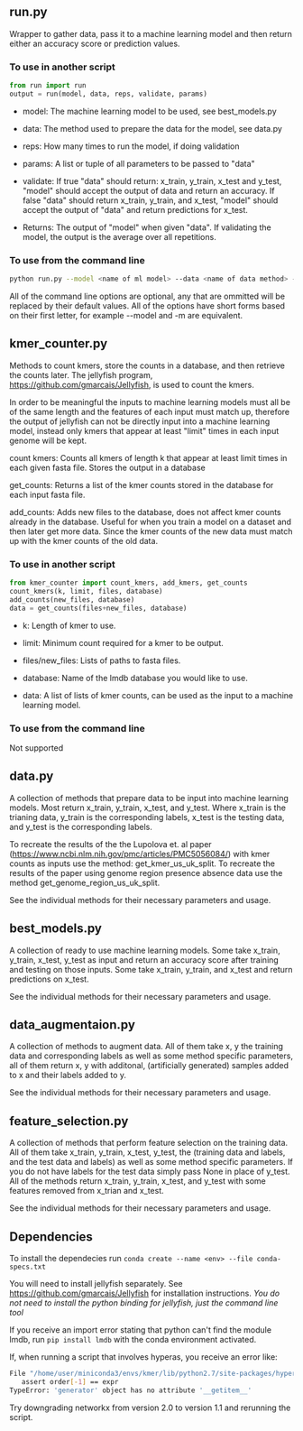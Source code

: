 ## run.py

Wrapper to gather data, pass it to a machine learning model and then return either an accuracy score or prediction values.

### To use in another script

```python
from run import run
output = run(model, data, reps, validate, params)
```

- model: The machine learning model to be used, see best_models.py
- data: The method used to prepare the data for the model, see data.py
- reps: How many times to run the model, if doing validation
- params: A list or tuple of all parameters to be passed to "data"
- validate: If true "data" should return: x_train, y_train, x_test and y_test, "model" should accept the output of data and return an accuracy. If false "data" should return x_train, y_train, and x_test, "model" should accept the output of "data" and return predictions for x_test.


- Returns: The output of "model" when given "data". If validating the model, the output is the average over all repetitions.


### To use from the command line

```sh
python run.py --model <name of ml model> --data <name of data method> --reps <num of repetitions to run> --validate <True or False> --params <the parameters to pass to data>
```

All of the command line options are optional, any that are ommitted will be replaced by their default values. All of the options have short forms based on their first letter, for example --model and -m are equivalent.


## kmer_counter.py

Methods to count kmers, store the counts in a database, and then retrieve the counts later. The jellyfish program, https://github.com/gmarcais/Jellyfish, is used to count the kmers.

In order to be meaningful the inputs to machine learning models must all be of the same length and the features of each input must match up, therefore the output of jellyfish can not be directly input into a machine learning model, instead only kmers that appear at least "limit" times in each input genome will be kept.

count kmers: Counts all kmers of length k that appear at least limit times in each given fasta file. Stores the output in a database

get_counts: Returns a list of the kmer counts stored in the database for each input fasta file.

add_counts: Adds new files to the database, does not affect kmer counts already in the database. Useful for when you train a model on a dataset and then later get more data. Since the kmer counts of the new data must match up with the kmer counts of the old data.


### To use in another script

```python
from kmer_counter import count_kmers, add_kmers, get_counts
count_kmers(k, limit, files, database)
add_counts(new_files, database)
data = get_counts(files+new_files, database)
```

- k: Length of kmer to use.
- limit: Minimum count required for a kmer to be output.
- files/new_files: Lists of paths to fasta files.
- database: Name of the lmdb database you would like to use.

- data: A list of lists of kmer counts, can be used as the input to a machine learning model.


### To use from the command line

Not supported


## data.py

A collection of methods that prepare data to be input into machine learning models. Most return x_train, y_train, x_test, and y_test. Where x_train is the trianing data, y_train is the corresponding labels, x_test is the testing data, and y_test is the corresponding labels.

To recreate the results of the the Lupolova et. al paper (https://www.ncbi.nlm.nih.gov/pmc/articles/PMC5056084/) with kmer counts as inputs use the method: get_kmer_us_uk_split. To recreate the results of the paper using genome region presence absence data use the method get_genome_region_us_uk_split.

See the individual methods for their necessary parameters and usage.


## best_models.py

A collection of ready to use machine learning models. Some take x_train, y_train, x_test, y_test as input and return an accuracy score after training and testing on those inputs. Some take x_train, y_train, and x_test and return predictions on x_test.

See the individual methods for their necessary parameters and usage.


## data_augmentaion.py

A collection of methods to augment data. All of them take x, y the training data and corresponding labels as well as some method specific parameters, all of them return x, y with additonal, (artificially generated) samples added to x and their labels added to y.

See the individual methods for their necessary parameters and usage.


## feature_selection.py

A collection of methods that perform feature selection on the training data. All of them take x_train, y_train, x_test, y_test, the (training data and labels, and the test data and labels) as well as some method specific parameters. If you do not have labels for the test data simply pass None in place of y_test.
All of the methods return x_train, y_train, x_test, and y_test with some features removed from x_trian and x_test.

See the individual methods for their necessary parameters and usage.


## Dependencies

To install the dependecies run `conda create --name <env> --file conda-specs.txt`

You will need to install jellyfish separately. See https://github.com/gmarcais/Jellyfish for installation instructions. *You do not need to install the python binding for jellyfish, just the command line tool*

If you receive an import error stating that python can't find the module lmdb, run `pip install lmdb` with the conda environment activated.

If, when running a script that involves hyperas, you receive an error like:

```sh
File "/home/user/miniconda3/envs/kmer/lib/python2.7/site-packages/hyperopt/pyll/base.py", line 715, in toposort
   assert order[-1] == expr
TypeError: 'generator' object has no attribute '__getitem__'
```

Try downgrading networkx from version 2.0 to version 1.1 and rerunning the script.
